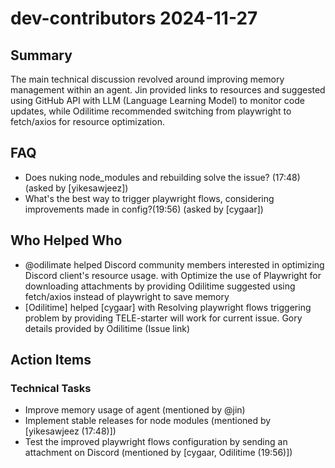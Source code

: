 # dev-contributors 2024-11-27

## Summary

The main technical discussion revolved around improving memory management within an agent. Jin provided links to resources and suggested using GitHub API with LLM (Language Learning Model) to monitor code updates, while Odilitime recommended switching from playwright to fetch/axios for resource optimization.

## FAQ

- Does nuking node_modules and rebuilding solve the issue? (17:48) (asked by [yikesawjeez])
- What's the best way to trigger playwright flows, considering improvements made in config?(19:56) (asked by [cygaar])

## Who Helped Who

- @odilimate helped Discord community members interested in optimizing Discord client's resource usage. with Optimize the use of Playwright for downloading attachments by providing Odilitime suggested using fetch/axios instead of playwright to save memory
- [Odilitime] helped [cygaar] with Resolving playwright flows triggering problem by providing TELE-starter will work for current issue. Gory details provided by Odilitime (Issue link)

## Action Items

### Technical Tasks

- Improve memory usage of agent (mentioned by @jin)
- Implement stable releases for node modules (mentioned by [yikesawjeez (17:48)])
- Test the improved playwright flows configuration by sending an attachment on Discord (mentioned by [cygaar, Odilitime (19:56)])

